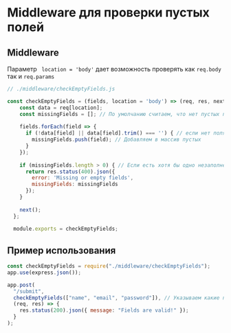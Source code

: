 # Middleware для проверки пустых полей 
 
## Middleware

Параметр ` location = 'body'` дает возможность проверять как `req.body` так и `req.params`

```js
// ./middleware/checkEmptyFields.js

const checkEmptyFields = (fields, location = 'body') => (req, res, next) => {  
    const data = req[location];  
    const missingFields = []; // По умолчанию считаем, что нет пустых полей
  
    fields.forEach(field => {
      if (!data[field] || data[field].trim() === '') { // если нет поля или оно пустое
        missingFields.push(field); // Добавляем в массив пустых 
      }
    });
  
    if (missingFields.length > 0) { // Если есть хотя бы одно незаполненное поле отдаем 400 с именами полей
      return res.status(400).json({
        error: 'Missing or empty fields',
        missingFields: missingFields
      });
    }
  
    next();
  };
  
  module.exports = checkEmptyFields;

```

## Пример использования


```js
const checkEmptyFields = require("./middleware/checkEmptyFields");
app.use(express.json());

app.post(
  "/submit",
  checkEmptyFields(["name", "email", "password"]), // Указываем какие поля хотим проверить, по-умолчанию из req.body
  (req, res) => {
    res.status(200).json({ message: "Fields are valid!" });
  }
);
```